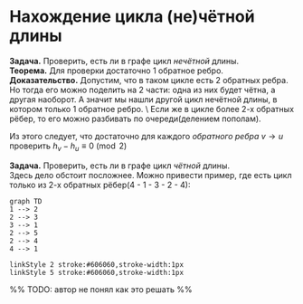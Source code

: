 # Нахождение цикла (не)чётной длины
**Задача.** Проверить, есть ли в графе цикл *нечётной* длины. \
**Теорема.** Для проверки достаточно 1 обратное ребро. \
**Доказательство.** Допустим, что в таком цикле есть 2 обратных ребра. Но тогда его можно поделить на 2 части: одна из них будет чётна, а другая наоборот. А значит мы нашли другой цикл нечётной длины, в котором только 1 обратное ребро. \ 
Если же в цикле более 2-х обратных рёбер, то его можно разбивать по очереди(делением пополам).

Из этого следует, что достаточно для каждого *обратного ребра* $v \to u$ проверить $h_v - h_u \equiv 0 \pmod 2$

**Задача.** Проверить, есть ли в графе цикл *чётной* длины. \
Здесь дело обстоит посложнее. Можно привести пример, где есть цикл только из 2-х обратных рёбер(4 - 1 - 3 - 2 - 4):

```mermaid
graph TD
1 --> 2
2 --> 3
3 --> 1
2 --> 5
2 --> 4
4 --> 1

linkStyle 2 stroke:#606060,stroke-width:1px
linkStyle 5 stroke:#606060,stroke-width:1px
```

%% TODO: автор не понял как это решать %%